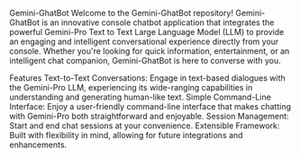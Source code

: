 Gemini-GhatBot
Welcome to the Gemini-GhatBot repository! Gemini-GhatBot is an innovative console chatbot application that integrates the powerful Gemini-Pro Text to Text Large Language Model (LLM) to provide an engaging and intelligent conversational experience directly from your console. Whether you're looking for quick information, entertainment, or an intelligent chat companion, Gemini-GhatBot is here to converse with you.

Features
Text-to-Text Conversations: Engage in text-based dialogues with the Gemini-Pro LLM, experiencing its wide-ranging capabilities in understanding and generating human-like text.
Simple Command-Line Interface: Enjoy a user-friendly command-line interface that makes chatting with Gemini-Pro both straightforward and enjoyable.
Session Management: Start and end chat sessions at your convenience.
Extensible Framework: Built with flexibility in mind, allowing for future integrations and enhancements.
